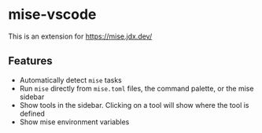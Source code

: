 # mise-vscode

This is an extension for https://mise.jdx.dev/

## Features
- Automatically detect `mise` tasks
- Run `mise` directly from `mise.toml` files, the command palette, or the mise sidebar
- Show tools in the sidebar. Clicking on a tool will show where the tool is defined
- Show mise environment variables